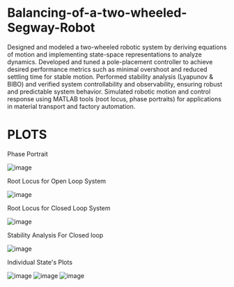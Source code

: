 # Balancing-of-a-two-wheeled-Segway-Robot
Designed and modeled a two-wheeled robotic system by deriving equations of motion and implementing state-space representations to analyze dynamics. Developed and tuned a pole-placement controller to achieve desired performance metrics such as minimal overshoot and reduced settling time for stable motion. Performed stability analysis (Lyapunov & BIBO) and verified system controllability and observability, ensuring robust and predictable system behavior. Simulated robotic motion and control response using MATLAB tools (root locus, phase portraits) for applications in material transport and factory automation.

# PLOTS
Phase Portrait

![image](https://github.com/user-attachments/assets/aafb5205-9cc3-4790-8c6f-99ae6b62d03d)

Root Locus for Open Loop System

![image](https://github.com/user-attachments/assets/653a01c3-7e20-4a6e-807a-231eaab4d6bc)

Root Locus for Closed Loop System

![image](https://github.com/user-attachments/assets/e741e32a-efd9-4891-a223-20491d66b6be)

Stability Analysis For Closed loop 

![image](https://github.com/user-attachments/assets/d28f46a6-d4af-43cc-a6a3-8d9ac317350e)

Individual State's Plots

![image](https://github.com/user-attachments/assets/f3f92e74-6d4d-4b12-91af-691eb904afb1)
![image](https://github.com/user-attachments/assets/5d21c31d-2f26-4460-b048-6c3251aa72c2)
![image](https://github.com/user-attachments/assets/2a99da7f-9887-4117-a9b7-5bfeb47140c7)


